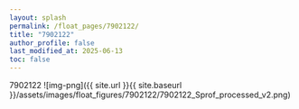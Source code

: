 ```yaml
---
layout: splash
permalink: /float_pages/7902122/
title: "7902122"
author_profile: false
last_modified_at: 2025-06-13
toc: false
---
```

 
7902122
![img-png]({{ site.url }}{{ site.baseurl }}/assets/images/float_figures/7902122/7902122_Sprof_processed_v2.png)